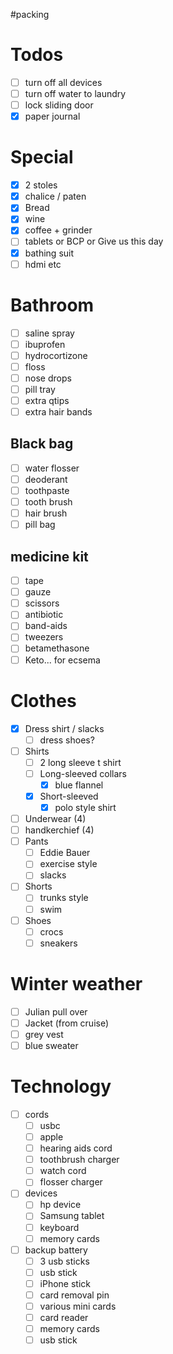 #packing

# Todos
- [ ] turn off all devices
- [ ] turn off water to laundry
- [ ] lock sliding door
- [x] paper journal
# Special

- [x] 2 stoles
- [x] chalice / paten
- [x] Bread
- [x] wine
- [x] coffee + grinder
- [ ] tablets or BCP or Give us this day
- [x] bathing suit
- [ ] hdmi etc

# Bathroom
- [ ] saline spray
- [ ] ibuprofen
- [ ] hydrocortizone
- [ ] floss
- [ ] nose drops 
- [ ] pill tray
- [ ] extra qtips
- [ ] extra hair bands
## Black bag

- [ ] water flosser
- [ ] deoderant 
- [ ] toothpaste
- [ ] tooth brush
- [ ] hair brush
- [ ] pill bag

## medicine kit
- [ ] tape
- [ ] gauze
- [ ] scissors
- [ ] antibiotic
- [ ] band-aids
- [ ] tweezers
- [ ] betamethasone
- [ ] Keto... for ecsema

# Clothes
- [x] Dress shirt / slacks
	- [ ] dress shoes?
- [ ] Shirts
	- [ ] 2 long sleeve t shirt
	- [ ] Long-sleeved collars
		- [x] blue flannel 
	- [x] Short-sleeved
		- [x] polo style shirt
- [ ] Underwear (4)
- [ ] handkerchief (4)
- [ ] Pants
	- [ ] Eddie Bauer
	- [ ] exercise style
	- [ ] slacks
- [ ] Shorts
	- [ ] trunks style
	- [ ] swim 
- [ ]  Shoes
	 - [ ] crocs  
	 - [ ] sneakers
# Winter weather
- [ ] Julian pull over 
- [ ] Jacket (from cruise)
- [ ] grey vest
- [ ] blue sweater
# Technology
- [ ] cords
	- [ ] usbc
	- [ ] apple
	- [ ] hearing aids cord
	- [ ] toothbrush charger
	- [ ] watch cord
	- [ ] flosser charger
- [ ] devices
	- [ ] hp device
	- [ ] Samsung tablet
	- [ ] keyboard
	- [ ] memory cards
- [ ] backup battery
	- [ ] 3 usb sticks
	- [ ] usb stick
	- [ ] iPhone stick
	- [ ] card removal pin
	- [ ] various mini cards
	- [ ] card reader
	- [ ] memory cards 
	- [ ] usb stick
